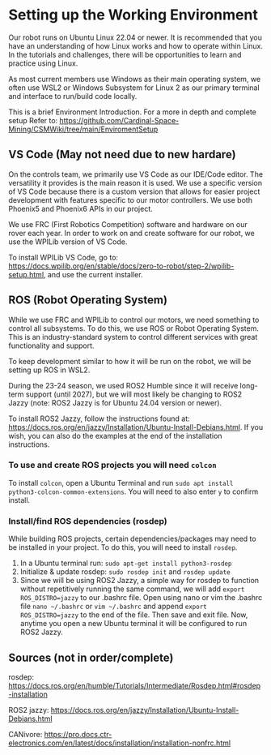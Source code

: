 # Setting up the Working Environment
Our robot runs on Ubuntu Linux 22.04 or newer. It is recommended that you have an understanding of how Linux works and how to operate within Linux. In the tutorials and challenges, there will be opportunities to learn and practice using Linux.

As most current members use Windows as their main operating system, we often use WSL2 or Windows Subsystem for Linux 2 as our primary terminal and interface to run/build code locally.

This is a brief Environment Introduction. For a more in depth and complete setup Refer to: https://github.com/Cardinal-Space-Mining/CSMWiki/tree/main/EnviromentSetup

## VS Code (May not need due to new hardare)
On the controls team, we primarily use VS Code as our IDE/Code editor. The versatility it provides is the main reason it is used. We use a specific version of VS Code because there is a custom version that allows for easier project development with features specific to our motor controllers. We use both Phoenix5 and Phoenix6 APIs in our project.

We use FRC (First Robotics Competition) software and hardware on our rover each year. In order to work on and create software for our robot, we use the WPILib version of VS Code.

To install WPILib VS Code, go to: https://docs.wpilib.org/en/stable/docs/zero-to-robot/step-2/wpilib-setup.html, and use the current installer.

## ROS (Robot Operating System)
While we use FRC and WPILib to control our motors, we need something to control all subsystems. To do this, we use ROS or Robot Operating System. This is an industry-standard system to control different services with great functionality and support.

To keep development similar to how it will be run on the robot, we will be setting up ROS in WSL2.

During the 23-24 season, we used ROS2 Humble since it will receive long-term support (until 2027), but we will most likely be changing to ROS2 Jazzy (note: ROS2 Jazzy is for Ubuntu 24.04 version or newer).

To install ROS2 Jazzy, follow the instructions found at: https://docs.ros.org/en/jazzy/Installation/Ubuntu-Install-Debians.html. If you wish, you can also do the examples at the end of the installation instructions.

### To use and create ROS projects you will need `colcon`
To install `colcon`, open a Ubuntu Terminal and run `sudo apt install python3-colcon-common-extensions`. You will need to also enter `y` to confirm install.

### Install/find ROS dependencies (rosdep)
While building ROS projects, certain dependencies/packages may need to be installed in your project. To do this, you will need to install `rosdep`.

1. In a Ubuntu terminal run: `sudo apt-get install python3-rosdep`
2. Initialize & update rosdep: `sudo rosdep init` and `rosdep update`
3. Since we will be using ROS2 Jazzy, a simple way for rosdep to function without repetitively running the same command, we will add `export ROS_DISTRO=jazzy` to our .bashrc file. Open using nano or vim the .bashrc file `nano ~/.bashrc` or `vim ~/.bashrc` and append `export ROS_DISTRO=jazzy` to the end of the file. Then save and exit file. Now, anytime you open a new Ubuntu terminal it will be configured to run ROS2 Jazzy.


## Sources (not in order/complete)
rosdep: https://docs.ros.org/en/humble/Tutorials/Intermediate/Rosdep.html#rosdep-installation

ROS2 jazzy: https://docs.ros.org/en/jazzy/Installation/Ubuntu-Install-Debians.html

CANivore: https://pro.docs.ctr-electronics.com/en/latest/docs/installation/installation-nonfrc.html
